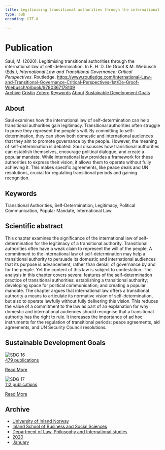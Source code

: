 ```yaml
---
title: Legitimising transitional authorities through the international law of self-determination
type: pub
encoding: UTF-8

---
```

<h1>Publication</h1>
<article id="csl-bib-container-SXYUS3XQ" class="csl-bib-container">
  <div class="csl-bib-body"> <div class="csl-entry">Saul, M. (2020). Legitimising transitional authorities through the international law of self-determination. In E. H. D. De Groof &#38; M. Wiebusch (Eds.), <i>International Law and Transitional Governance: Critical Perspectives</i>. Routledge. <a href="https://www.routledge.com/International-Law-and-Transitional-Governance-Critical-Perspectives-1st/De-Groof-Wiebusch/p/book/9780367178109">https://www.routledge.com/International-Law-and-Transitional-Governance-Critical-Perspectives-1st/De-Groof-Wiebusch/p/book/9780367178109</a></div> </div>
  <div class="csl-bib-buttons">
    <a href="#taxonomy-article-SXYUS3XQ" alt="archive" class="csl-bib-button">Archive</a>
    <a href="https://app.cristin.no/results/show.jsf?id=1771497" alt="Cristin" class="csl-bib-button">Cristin</a>
    <a href="http://zotero.org/groups/5881554/items/SXYUS3XQ" alt="Zotero" class="csl-bib-button">Zotero</a>
    <a href="#keywords-article-SXYUS3XQ" alt="keywords" class="csl-bib-button">Keywords</a>
    <a href="#about-article-SXYUS3XQ" alt="about_pub" class="csl-bib-button">About</a>
    <a href="#sdg-article-SXYUS3XQ" alt="sdg" class="csl-bib-button">Sustainable Development Goals</a>
  </div>
  <div id="csl-bib-meta-container-SXYUS3XQ"></div>
</article>
<div id="csl-bib-meta-SXYUS3XQ" class="csl-bib-meta">
  <article id="about-article-SXYUS3XQ" class="about_pub-article">
    <h1>About</h1>
    Saul examines how the international law of self-determination can help transitional authorities gain legitimacy. Transitional authorities often struggle to prove they represent the people's will. By committing to self-determination, they can show both domestic and international audiences that they aim to promote governance by the people. However, the meaning of self-determination is debated. Saul discusses how transitional authorities can establish themselves, encourage political dialogue, and create a popular mandate. While international law provides a framework for these authorities to express their vision, it allows them to operate without fully achieving it. This makes specific agreements, like peace deals and UN resolutions, crucial for regulating transitional periods and gaining recognition.
  </article>
  <article id="keywords-article-SXYUS3XQ" class="keywords-article">
    <h1>Keywords</h1>
    Transitional Authorities, Self-Determination, Legitimacy, Political Communication, Popular Mandate, International Law
  </article>
  <article id="abstract-article-SXYUS3XQ" class="abstract-article">
    <h1>Scientific abstract</h1>
    This chapter examines the significance of the international law of self-determination for the legitimacy of a transitional authority. Transitional authorities often have a weak claim to represent the will of the people. A commitment to the international law of self-determination may help a transitional authority to persuade its domestic and international audiences that its purpose is advancement, rather than denial, of governance by and for the people. Yet the content of this law is subject to contestation. The analysis in this chapter covers several features of the self-determination practice of transitional authorities: establishing a transitional authority; developing space for political communication; and creating a popular mandate. The chapter argues that international law offers a transitional authority a means to articulate its normative vision of self-determination, but also to operate lawfully without fully delivering this vision. This reduces the value of a commitment to the law as part of an explanation for why domestic and international audiences should recognise that a transitional authority has the right to rule. It increases the importance of ad hoc instruments for the regulation of transitional periods: peace agreements, aid agreements, and UN Security Council resolutions.
  </article>
  <article id="sdg-article-SXYUS3XQ" class="sdg-article">
    <h1>Sustainable Development Goals</h1>
    <div class="sdg-container"><div id="sdg16" class="sdg">
        <img src="{{< params subfolder >}}images/sdg/sdg16_en.png" class="image" alt="SDG 16">
        <div class="sdg-overlay">
          <a href="{{< params subfolder >}}en/archive/?sdg=16#archive" class="sdg-publication-count"><span>479</span> publications</a>
          <p><a href="https://sdgs.un.org/goals/goal16" class="sdg-read-more">Read More</a></p>
        </div>
      </div> <div id="sdg17" class="sdg">
        <img src="{{< params subfolder >}}images/sdg/sdg17_en.png" class="image" alt="SDG 17">
        <div class="sdg-overlay">
          <a href="{{< params subfolder >}}en/archive/?sdg=17#archive" class="sdg-publication-count"><span>112</span> publications</a>
          <p><a href="https://sdgs.un.org/goals/goal17" class="sdg-read-more">Read More</a></p>
        </div>
      </div></div>
  </article>
  <article id="taxonomy-article-SXYUS3XQ" class="taxonomy-article">
    <h1>Archive</h1>
    <ul>
      <li><a href="{{< params subfolder >}}en/archive/?key=3DCRN523">University of Inland Norway</a></li>
      <li><a href="{{< params subfolder >}}en/archive/?key=DU8Q9LN9">Inland School of Business and Social Sciences</a></li>
      <li><a href="{{< params subfolder >}}en/archive/?key=ITYAG68H">Department of Law, Philosophy and International studies</a></li>
      <li><a href="{{< params subfolder >}}en/archive/?key=JASBEF8B">2020</a></li>
      <li><a href="{{< params subfolder >}}en/archive/?key=H9I38EXW">January</a></li>
    </ul>
  </article>
</div>
